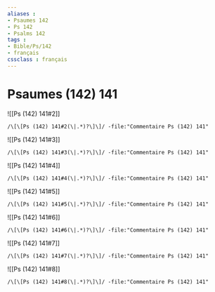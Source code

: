 ```yaml
---
aliases : 
- Psaumes 142
- Ps 142
- Psalms 142
tags : 
- Bible/Ps/142
- français
cssclass : français
---
```


# Psaumes (142) 141

![[Ps (142) 141#2]]

```query
/\[\[Ps (142) 141#2(\|.*)?\]\]/ -file:"Commentaire Ps (142) 141"
```

![[Ps (142) 141#3]]

```query
/\[\[Ps (142) 141#3(\|.*)?\]\]/ -file:"Commentaire Ps (142) 141"
```

![[Ps (142) 141#4]]

```query
/\[\[Ps (142) 141#4(\|.*)?\]\]/ -file:"Commentaire Ps (142) 141"
```

![[Ps (142) 141#5]]

```query
/\[\[Ps (142) 141#5(\|.*)?\]\]/ -file:"Commentaire Ps (142) 141"
```

![[Ps (142) 141#6]]

```query
/\[\[Ps (142) 141#6(\|.*)?\]\]/ -file:"Commentaire Ps (142) 141"
```

![[Ps (142) 141#7]]

```query
/\[\[Ps (142) 141#7(\|.*)?\]\]/ -file:"Commentaire Ps (142) 141"
```

![[Ps (142) 141#8]]

```query
/\[\[Ps (142) 141#8(\|.*)?\]\]/ -file:"Commentaire Ps (142) 141"
```

